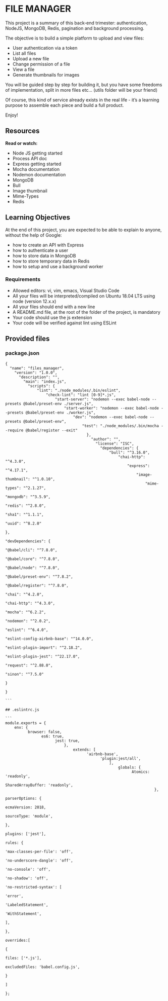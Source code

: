 # FILE MANAGER

This project is a summary of this back-end trimester: authentication, NodeJS, MongoDB, Redis, pagination and background processing.

The objective is to build a simple platform to upload and view files:

* User authentication via a token
* List all files
* Upload a new file
* Change permission of a file
* View a file
* Generate thumbnails for images

You will be guided step by step for building it, but you have some freedoms of implementation, split in more files etc… (utils folder will be your friend)

Of course, this kind of service already exists in the real life - it’s a learning purpose to assemble each piece and build a full product.

Enjoy!

## Resources
**Read or watch:**

* Node JS getting started
* Process API doc
* Express getting started
* Mocha documentation
* Nodemon documentation
* MongoDB
* Bull
* Image thumbnail
* Mime-Types
* Redis

## Learning Objectives
At the end of this project, you are expected to be able to explain to anyone, without the help of Google:

* how to create an API with Express
* how to authenticate a user
* how to store data in MongoDB
* how to store temporary data in Redis
* how to setup and use a background worker

### Requirements
* Allowed editors: vi, vim, emacs, Visual Studio Code
* All your files will be interpreted/compiled on Ubuntu 18.04 LTS using node (version 12.x.x)
* All your files should end with a new line
* A README.md file, at the root of the folder of the project, is mandatory
* Your code should use the js extension
* Your code will be verified against lint using ESLint

## Provided files
### package.json
```
{
  "name": "files_manager",
    "version": "1.0.0",
      "description": "",
        "main": "index.js",
          "scripts": {
              "lint": "./node_modules/.bin/eslint",
                  "check-lint": "lint [0-9]*.js",
                      "start-server": "nodemon --exec babel-node --presets @babel/preset-env ./server.js",
                          "start-worker": "nodemon --exec babel-node --presets @babel/preset-env ./worker.js",
                              "dev": "nodemon --exec babel-node --presets @babel/preset-env",
                                  "test": "./node_modules/.bin/mocha --require @babel/register --exit" 
                                    },
                                      "author": "",
                                        "license": "ISC",
                                          "dependencies": {
                                              "bull": "^3.16.0",
                                                  "chai-http": "^4.3.0",
                                                      "express": "^4.17.1",
                                                          "image-thumbnail": "^1.0.10",
                                                              "mime-types": "^2.1.27",
                                                                  "mongodb": "^3.5.9",
                                                                      "redis": "^2.8.0",
                                                                          "sha1": "^1.1.1",
                                                                              "uuid": "^8.2.0"
                                                                                },
                                                                                  "devDependencies": {
                                                                                      "@babel/cli": "^7.8.0",
                                                                                          "@babel/core": "^7.8.0",
                                                                                              "@babel/node": "^7.8.0",
                                                                                                  "@babel/preset-env": "^7.8.2",
                                                                                                      "@babel/register": "^7.8.0",
                                                                                                          "chai": "^4.2.0",
                                                                                                              "chai-http": "^4.3.0",
                                                                                                                  "mocha": "^6.2.2",
                                                                                                                      "nodemon": "^2.0.2",
                                                                                                                          "eslint": "^6.4.0",
                                                                                                                              "eslint-config-airbnb-base": "^14.0.0",
                                                                                                                                  "eslint-plugin-import": "^2.18.2",
                                                                                                                                      "eslint-plugin-jest": "^22.17.0",
                                                                                                                                          "request": "^2.88.0",
                                                                                                                                              "sinon": "^7.5.0"
                                                                                                                                                }
                                                                                                                                                }
                                                                                                                                ```
                                                                                                                                ## .eslintrc.js
                                                                                                                                ```
module.exports = {
    env: {
          browser: false,
                es6: true,
                      jest: true,
                          },
                              extends: [
                                    'airbnb-base',
                                          'plugin:jest/all',
                                              ],
                                                  globals: {
                                                        Atomics: 'readonly',
                                                              SharedArrayBuffer: 'readonly',
                                                                  },
                                                                      parserOptions: {
                                                                            ecmaVersion: 2018,
                                                                                  sourceType: 'module',
                                                                                      },
                                                                                          plugins: ['jest'],
                                                                                              rules: {
                                                                                                    'max-classes-per-file': 'off',
                                                                                                          'no-underscore-dangle': 'off',
                                                                                                                'no-console': 'off',
                                                                                                                      'no-shadow': 'off',
                                                                                                                            'no-restricted-syntax': [
                                                                                                                                    'error',
                                                                                                                                            'LabeledStatement',
                                                                                                                                                    'WithStatement',
                                                                                                                                                          ],
                                                                                                                                                              },
                                                                                                                                                                  overrides:[
                                                                                                                                                                        {
                                                                                                                                                                                files: ['*.js'],
                                                                                                                                                                                        excludedFiles: 'babel.config.js',
                                                                                                                                                                                              }
                                                                                                                                                                                                  ]
                                                                                                                                                                                                  };
```
